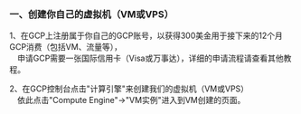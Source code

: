 ### 一、创建你自己的虚拟机（VM或VPS）

1、在GCP上注册属于你自己的GCP账号，以获得300美金用于接下来的12个月GCP消费（包括VM、流量等），  
　申请GCP需要一张国际信用卡（Visa或万事达），详细的申请流程请查看其他教程。

2、在GCP控制台点击"计算引擎"来创建我们的虚拟机（VM或VPS）  
　依此点击"Compute Engine"→"VM实例"进入到VM创建的页面。
